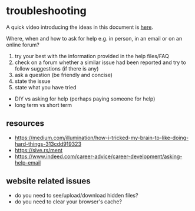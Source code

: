# troubleshooting
<!-- #todo
- find the CMT 'ask nice questions file'
-->

A quick video introducing the ideas in this document is [here](https://youtu.be/sgFp3OH0h0s).

Where, when and how to ask for help e.g. in person, in an email or on an online forum?

1. try your best with the information provided in the help files/FAQ
2. check on a forum whether a similar issue had been reported and try to follow suggestions (if there is any)
3. ask a question (be friendly and concise)
  1. state the issue 
  2. state what you have tried

- DIY vs asking for help (perhaps paying someone for help)
- long term vs short term

## resources
- https://medium.com/illumination/how-i-tricked-my-brain-to-like-doing-hard-things-313cdd919323
- https://sive.rs/ment
- https://www.indeed.com/career-advice/career-development/asking-help-email

## website related issues
- do you need to see/upload/download hidden files?
- do you need to clear your browser's cache?